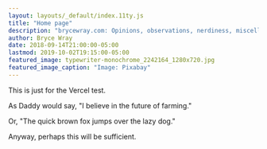 ```yaml
---
layout: layouts/_default/index.11ty.js
title: "Home page"
description: "brycewray.com: Opinions, observations, nerdiness, miscellany." # quotation marks to allow colon
author: Bryce Wray
date: 2018-09-14T21:00:00-05:00
lastmod: 2019-10-02T19:15:00-05:00
featured_image: typewriter-monochrome_2242164_1280x720.jpg
featured_image_caption: "Image: Pixabay"
---
```


This is just for the Vercel test.

As Daddy would say, "I believe in the future of farming."

Or, "The quick brown fox jumps over the lazy dog."

Anyway, perhaps this will be sufficient.